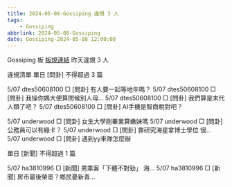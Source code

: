 ```yaml
---
title: 2024-05-08-Gossiping 違規 3 人
tags:
    - Gossiping
abbrlink: 2024-05-08-Gossiping
date: Gossiping-2024-05-08 12:00:00
---
```

Gossiping 板 [板規連結](https://www.ptt.cc/bbs/Gossiping/M.1637425085.A.07D.html)
昨天違規 3 人
<!-- more -->

違規清單
單日 [問卦] 不得超過 3 篇

5/07 dtes50608100 □ [問卦] 有人要一起等地牛嗎？
5/07 dtes50608100 □ [問卦] 我操你媽大便算問候別人母…
5/07 dtes50608100 □ [問卦] 我們算是末代人類了吧？
5/07 dtes50608100 □ [問卦] AI手機是智商稅對吧？

5/07 underwood □ [問卦] 女生大學剛畢業算嫩妹嗎
5/07 underwood □ [問卦] 公務員可以有綠卡？
5/07 underwood □ [問卦] 靠研究海星拿博士學位 很…
5/07 underwood □ [問卦] 遇到yy車隊怎麼辦

單日 [新聞] 不得超過 1 篇

5/07 ha3810996 □ [新聞] 男乘客「下體不對勁」 海…
5/07 ha3810996 □ [新聞] 房市最後榮景？鄉民憂新青…